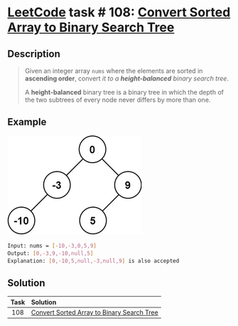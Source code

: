 # [LeetCode][leetcode] task # 108: [Convert Sorted Array to Binary Search Tree][task]

Description
-----------

> Given an integer array `nums` where the elements are sorted
> in **ascending order**, convert _it to a **height-balanced**
> binary search tree_.
> 
> A **height-balanced** binary tree is a binary tree
> in which the depth of the two subtrees of every node
> never differs by more than one.

 Example
-------

![tree.png](image/tree.png)

```sh
Input: nums = [-10,-3,0,5,9]
Output: [0,-3,9,-10,null,5]
Explanation: [0,-10,5,null,-3,null,9] is also accepted
```

Solution
--------

| Task | Solution                                               |
|:----:|:-------------------------------------------------------|
| 108  | [Convert Sorted Array to Binary Search Tree][solution] |


[leetcode]: <http://leetcode.com/>
[task]: <https://leetcode.com/problems/convert-sorted-array-to-binary-search-tree/>
[solution]: <https://github.com/wellaxis/witalis-jkit/blob/main/module/tasks/src/main/java/com/witalis/jkit/tasks/core/task/leetcode/h2/p108/option/Practice.java>
